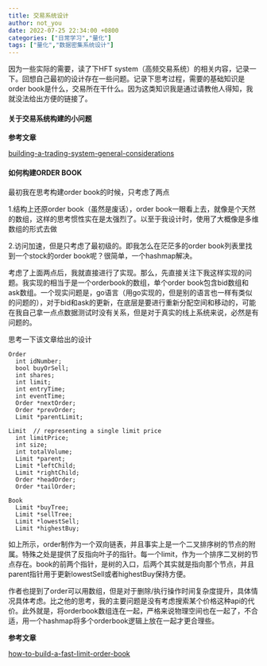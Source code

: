 ```yaml
---
title: 交易系统设计
author: not_you
date: 2022-07-25 22:34:00 +0800
categories: ["日常学习","量化"]
tags: ["量化","数据密集系统设计"]
---
```


因为一些实际的需要，读了下HFT system（高频交易系统）的相关内容，记录一下。回想自己最初的设计存在一些问题。记录下思考过程，需要的基础知识是order book是什么，交易所在干什么。因为这类知识我是通过请教他人得知，我就没法给出方便的链接了。

#### 关于交易系统构建的小问题

**参考文章**

[building-a-trading-system-general-considerations](building-a-trading-system-general-considerations)



#### 如何构建ORDER BOOK

最初我在思考构建order book的时候，只考虑了两点

1.结构上还原order book（虽然是废话），order book一眼看上去，就像是个天然的数组，这样的思考惯性实在是太强烈了。以至于我设计时，使用了大概像是多维数组的形式去做

2.访问加速，但是只考虑了最初级的。即我怎么在茫茫多的order book列表里找到一个stock的order book呢？很简单，一个hashmap解决。

考虑了上面两点后，我就直接进行了实现。那么，先直接关注下我这样实现的问题。我实现的相当于是一个orderbook的数组，单个order book包含bid数组和ask数组。一个现实问题是，go语言（用go实现的，但是别的语言也一样有类似的问题的），对于bid和ask的更新，在底层是要进行重新分配空间和移动的，可能在我自己拿一点点数据测试时没有关系，但是对于真实的线上系统来说，必然是有问题的。

思考一下该文章给出的设计

```shell
Order
  int idNumber;
  bool buyOrSell;
  int shares;
  int limit;
  int entryTime;
  int eventTime;
  Order *nextOrder;
  Order *prevOrder;
  Limit *parentLimit;

Limit  // representing a single limit price
  int limitPrice;
  int size;
  int totalVolume;
  Limit *parent;
  Limit *leftChild;
  Limit *rightChild;
  Order *headOrder;
  Order *tailOrder;

Book
  Limit *buyTree;
  Limit *sellTree;
  Limit *lowestSell;
  Limit *highestBuy;
```

如上所示，order制作为一个双向链表，并且事实上是一个二叉排序树的节点的附属。特殊之处是提供了反指向叶子的指针。每一个limit，作为一个排序二叉树的节点存在。book的前两个指针，是树的入口，后两个其实就是指向那个节点，并且 parent指针用于更新lowestSell或者highestBuy保持方便。

作者也提到了order可以用数组，但是对于删除/执行操作时间复杂度提升，具体情况具体考虑。比之他的思考，我的主要问题是没有考虑搜索某个价格这种api的代价。此外就是，将orderbook数组连在一起，严格来说物理空间也在一起了，不合适，用一个hashmap将多个orderbook逻辑上放在一起才更合理些。

**参考文章**

[how-to-build-a-fast-limit-order-book](https://web.archive.org/web/20110219163448/http://howtohft.wordpress.com/2011/02/15/how-to-build-a-fast-limit-order-book/)

